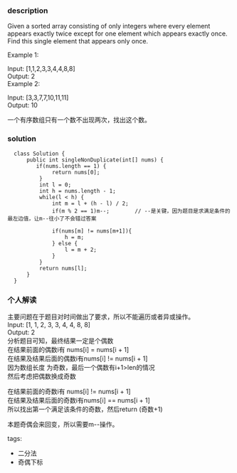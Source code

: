 ### description    
  Given a sorted array consisting of only integers where every element appears exactly twice except for one element which appears exactly once. Find this single element that appears only once.  
    
     
    
  Example 1:  
    
  Input: [1,1,2,3,3,4,4,8,8]  
  Output: 2  
  Example 2:  
    
  Input: [3,3,7,7,10,11,11]  
  Output: 10  
     
     
   一个有序数组只有一个数不出现两次，找出这个数。  
### solution    
```    
  class Solution {  
      public int singleNonDuplicate(int[] nums) {  
         if(nums.length == 1) {  
              return nums[0];  
          }  
          int l = 0;  
          int h = nums.length - 1;  
          while(l < h) {  
              int m = l + (h - l) / 2;  
              if(m % 2 == 1)m--;        // --是关键，因为题目是求满足条件的最左边值，让m--往小了不会错过答案  
    
              if(nums[m] != nums[m+1]){  
                  h = m;  
              } else {  
                  l = m + 2;  
              }  
          }  
          return nums[l];  
      }  
  }  
```    
    
### 个人解读    
  主要问题在于题目对时间做出了要求，所以不能遍历或者异或操作。  
  Input: [1, 1, 2, 3, 3, 4, 4, 8, 8]  
  Output: 2  
  分析题目可知，最终结果一定是个偶数  
  在结果前面的偶数i有 nums[i] = nums[i + 1]  
  在结果及结果后面的偶数i有nums[i] != nums[i + 1]  
  因为数组长度 为奇数，最后一个偶数有i+1>len的情况  
  然后考虑把偶数换成奇数  
    
  在结果前面的奇数i有 nums[i] != nums[i + 1]  
  在结果及结果后面的奇数i有nums[i] == nums[i + 1]  
  所以找出第一个满足该条件的奇数，然后return (奇数+1)  
    
  本题奇偶会来回变，所以需要m--操作。  
    
tags:    
  -  二分法  
  -  奇偶下标  
